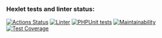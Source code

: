 ### Hexlet tests and linter status:
[![Actions Status](https://github.com/toridnc/php-project-lvl2/workflows/hexlet-check/badge.svg)](https://github.com/toridnc/php-project-lvl2/actions) [![Linter](https://github.com/toridnc/php-project-lvl2/actions/workflows/run-linter.yml/badge.svg)](https://github.com/toridnc/php-project-lvl2/actions) [![PHPUnit tests](https://github.com/toridnc/php-project-lvl2/actions/workflows/run-phpunit.yml/badge.svg)](https://github.com/toridnc/php-project-lvl2/actions) [![Maintainability](https://api.codeclimate.com/v1/badges/d39162e1ba73dd9a7011/maintainability)](https://codeclimate.com/github/toridnc/php-project-lvl2/maintainability) [![Test Coverage](https://api.codeclimate.com/v1/badges/d39162e1ba73dd9a7011/test_coverage)](https://codeclimate.com/github/toridnc/php-project-lvl2/test_coverage)